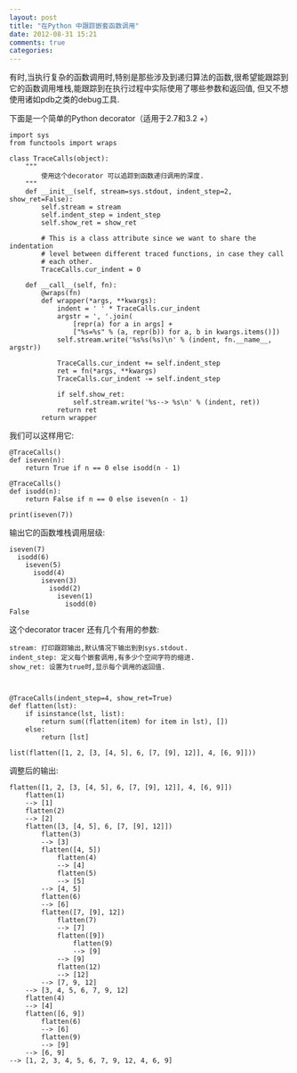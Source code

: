 ```yaml
---
layout: post
title: "在Python 中跟踪嵌套函数调用"
date: 2012-08-31 15:21
comments: true
categories: 
---
```


有时,当执行复杂的函数调用时,特别是那些涉及到递归算法的函数,很希望能跟踪到它的函数调用堆栈,能跟踪到在执行过程中实际使用了哪些参数和返回值, 但又不想使用诸如pdb之类的debug工具.

下面是一个简单的Python decorator（适用于2.7和3.2 +）

    import sys
    from functools import wraps
    
    class TraceCalls(object):
        """ 
            使用这个decorator 可以追踪到函数递归调用的深度.
        """
        def __init__(self, stream=sys.stdout, indent_step=2, show_ret=False):
            self.stream = stream
            self.indent_step = indent_step
            self.show_ret = show_ret
    
            # This is a class attribute since we want to share the indentation
            # level between different traced functions, in case they call
            # each other.
            TraceCalls.cur_indent = 0
    
        def __call__(self, fn):
            @wraps(fn)
            def wrapper(*args, **kwargs):
                indent = ' ' * TraceCalls.cur_indent
                argstr = ', '.join(
                    [repr(a) for a in args] +
                    ["%s=%s" % (a, repr(b)) for a, b in kwargs.items()])
                self.stream.write('%s%s(%s)\n' % (indent, fn.__name__, argstr))
    
                TraceCalls.cur_indent += self.indent_step
                ret = fn(*args, **kwargs)
                TraceCalls.cur_indent -= self.indent_step
    
                if self.show_ret:
                    self.stream.write('%s--> %s\n' % (indent, ret))
                return ret
            return wrapper


我们可以这样用它:

    @TraceCalls()
    def iseven(n):
        return True if n == 0 else isodd(n - 1)
    
    @TraceCalls()
    def isodd(n):
        return False if n == 0 else iseven(n - 1)
    
    print(iseven(7))


输出它的函数堆栈调用层级:

    iseven(7)
      isodd(6)
        iseven(5)
          isodd(4)
            iseven(3)
              isodd(2)
                iseven(1)
                  isodd(0)
    False

这个decorator tracer 还有几个有用的参数:

    stream: 打印跟踪输出,默认情况下输出到到sys.stdout.
    indent_step: 定义每个嵌套调用,有多少个空间字符的缩进.
    show_ret: 设置为true时,显示每个调用的返回值.



    @TraceCalls(indent_step=4, show_ret=True)
    def flatten(lst):
        if isinstance(lst, list):
            return sum((flatten(item) for item in lst), [])
        else:
            return [lst]
    
    list(flatten([1, 2, [3, [4, 5], 6, [7, [9], 12]], 4, [6, 9]]))



调整后的输出:

    flatten([1, 2, [3, [4, 5], 6, [7, [9], 12]], 4, [6, 9]])
        flatten(1)
        --> [1]
        flatten(2)
        --> [2]
        flatten([3, [4, 5], 6, [7, [9], 12]])
            flatten(3)
            --> [3]
            flatten([4, 5])
                flatten(4)
                --> [4]
                flatten(5)
                --> [5]
            --> [4, 5]
            flatten(6)
            --> [6]
            flatten([7, [9], 12])
                flatten(7)
                --> [7]
                flatten([9])
                    flatten(9)
                    --> [9]
                --> [9]
                flatten(12)
                --> [12]
            --> [7, 9, 12]
        --> [3, 4, 5, 6, 7, 9, 12]
        flatten(4)
        --> [4]
        flatten([6, 9])
            flatten(6)
            --> [6]
            flatten(9)
            --> [9]
        --> [6, 9]
    --> [1, 2, 3, 4, 5, 6, 7, 9, 12, 4, 6, 9]




